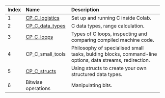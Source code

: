 |Index|Name|Description|
|:----|:----|:----|
|1|[CP_C_logistics](https://github.com/michalszczecinski/data-driven-notebooks/blob/master/programming/CP_C_logistics.ipynb) | Set up and running C inside Colab.|
|2|[CP_C_data_types](https://github.com/michalszczecinski/data-driven-notebooks/blob/master/programming/CP_C_data_types.ipynb) | C data types, range calculation.|
|3|[CP_C_loops](https://github.com/michalszczecinski/data-driven-notebooks/blob/master/programming/CP_C_loops.ipynb)| Types of C loops, inspecting and comparing compiled machine code.|
|4|CP_C_small_tools| Philosophy of specialised small tasks, bulding blocks, command-line options, data streams, redirection.|
|5|[CP_C_structs](https://github.com/michalszczecinski/data-driven-notebooks/blob/master/programming/CP_C_structs.ipynb)| Using structs to create your own structured data types.|
|6|Bitwise operations| Manipulating bits.|

